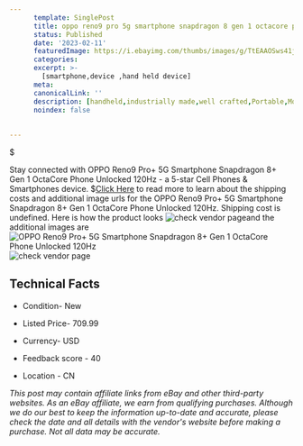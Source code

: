 ```yaml
---
      template: SinglePost
      title: oppo reno9 pro 5g smartphone snapdragon 8 gen 1 octacore phone unlocked 120hz
      status: Published
      date: '2023-02-11'
      featuredImage: https://i.ebayimg.com/thumbs/images/g/TtEAAOSws41j32Qv/s-l225.jpg
      categories: 
      excerpt: >-
        [smartphone,device ,hand held device]
      meta:
      canonicalLink: ''
      description: [handheld,industrially made,well crafted,Portable,Mobile,Compact,Convenient,Lightweight,Maneuverable,Man-portable,Miniature,Carriable,Hand-held,Light,Holdable,Transportable,Mobile device,Pocket-sized,On-the-go,Wireless,Cordless,Compact size,Convenient size, smartphone,device ,hand held device]
      noindex: false
      
        
---
```

$

Stay connected with OPPO Reno9 Pro+ 5G Smartphone Snapdragon 8+ Gen 1 OctaCore Phone Unlocked 120Hz - a 5-star Cell Phones & Smartphones device.
$[Click Here](https://www.ebay.com/itm/175600630803?hash=item28e29cfc13%3Ag%3ATtEAAOSws41j32Qv&mkevt=1&mkcid=1&mkrid=711-53200-19255-0&campid=%253CePNCampaignId%253E&customid=%253CreferenceId%253E&toolid=10049) to read more to learn about the shipping costs and additional image urls for the OPPO Reno9 Pro+ 5G Smartphone Snapdragon 8+ Gen 1 OctaCore Phone Unlocked 120Hz. Shipping cost is undefined. Here is how the product looks ![check vendor page](https://i.ebayimg.com/thumbs/images/g/TtEAAOSws41j32Qv/s-l225.jpg)and the additional images are![OPPO Reno9 Pro+ 5G Smartphone Snapdragon 8+ Gen 1 OctaCore Phone Unlocked 120Hz](https://i.ebayimg.com/images/g/TtEAAOSws41j32Qv/s-l960.jpg)![check vendor page](https://origin-galleryplus.ebayimg.com/ws/web/175600630803_2_0_1/225x225.jpg,https://origin-galleryplus.ebayimg.com/ws/web/175600630803_3_0_1/225x225.jpg,https://origin-galleryplus.ebayimg.com/ws/web/175600630803_4_0_1/225x225.jpg,https://origin-galleryplus.ebayimg.com/ws/web/175600630803_5_0_1/225x225.jpg,https://origin-galleryplus.ebayimg.com/ws/web/175600630803_6_0_1/225x225.jpg,https://origin-galleryplus.ebayimg.com/ws/web/175600630803_7_0_1/225x225.jpg)



 ## Technical Facts 



     
      

 - Condition- New 


      

 - Listed Price- 709.99 


      

 - Currency- USD 


      

 - Feedback score - 40 


      

 - Location - CN 


      
      

 *_This post may contain affiliate links from eBay and other third-party websites. As an eBay affiliate, we earn from qualifying purchases. Although we do our best to keep the information up-to-date and accurate, please check the date and all details with the vendor's website before making a purchase. Not all data may be accurate._*






